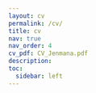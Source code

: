 ```yaml
---
layout: cv
permalink: /cv/
title: cv
nav: true
nav_order: 4
cv_pdf: CV_Jenmana.pdf
description: 
toc:
  sidebar: left
---
```

